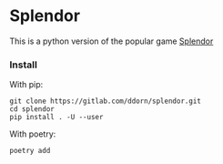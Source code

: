 # Splendor

This is a python version of the popular game [Splendor](https://www.spacecowboys.fr/splendor/)

### Install

With pip:
```shell script
git clone https://gitlab.com/ddorn/splendor.git
cd splendor
pip install . -U --user
```

With poetry:
```shell script
poetry add 
```